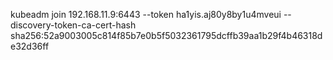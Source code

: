 kubeadm join 192.168.11.9:6443 --token ha1yis.aj80y8by1u4mveui --discovery-token-ca-cert-hash sha256:52a9003005c814f85b7e0b5f5032361795dcffb39aa1b29f4b46318de32d36ff
